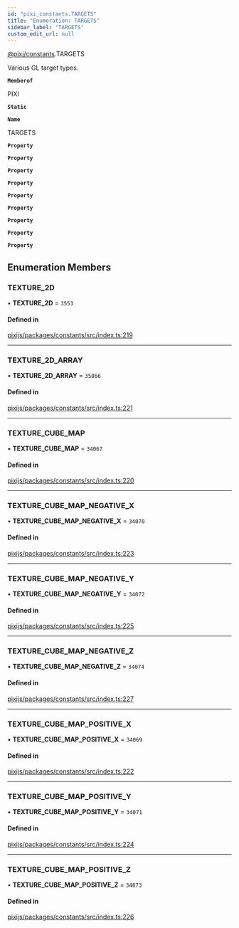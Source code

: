 ```yaml
---
id: "pixi_constants.TARGETS"
title: "Enumeration: TARGETS"
sidebar_label: "TARGETS"
custom_edit_url: null
---
```


[@pixi/constants](../modules/pixi_constants.md).TARGETS

Various GL target types.

**`Memberof`**

PIXI

**`Static`**

**`Name`**

TARGETS

**`Property`**

**`Property`**

**`Property`**

**`Property`**

**`Property`**

**`Property`**

**`Property`**

**`Property`**

**`Property`**

## Enumeration Members

### TEXTURE\_2D

• **TEXTURE\_2D** = ``3553``

#### Defined in

[pixijs/packages/constants/src/index.ts:219](https://github.com/pixijs/pixijs/blob/2194fe5c5/packages/constants/src/index.ts#L219)

___

### TEXTURE\_2D\_ARRAY

• **TEXTURE\_2D\_ARRAY** = ``35866``

#### Defined in

[pixijs/packages/constants/src/index.ts:221](https://github.com/pixijs/pixijs/blob/2194fe5c5/packages/constants/src/index.ts#L221)

___

### TEXTURE\_CUBE\_MAP

• **TEXTURE\_CUBE\_MAP** = ``34067``

#### Defined in

[pixijs/packages/constants/src/index.ts:220](https://github.com/pixijs/pixijs/blob/2194fe5c5/packages/constants/src/index.ts#L220)

___

### TEXTURE\_CUBE\_MAP\_NEGATIVE\_X

• **TEXTURE\_CUBE\_MAP\_NEGATIVE\_X** = ``34070``

#### Defined in

[pixijs/packages/constants/src/index.ts:223](https://github.com/pixijs/pixijs/blob/2194fe5c5/packages/constants/src/index.ts#L223)

___

### TEXTURE\_CUBE\_MAP\_NEGATIVE\_Y

• **TEXTURE\_CUBE\_MAP\_NEGATIVE\_Y** = ``34072``

#### Defined in

[pixijs/packages/constants/src/index.ts:225](https://github.com/pixijs/pixijs/blob/2194fe5c5/packages/constants/src/index.ts#L225)

___

### TEXTURE\_CUBE\_MAP\_NEGATIVE\_Z

• **TEXTURE\_CUBE\_MAP\_NEGATIVE\_Z** = ``34074``

#### Defined in

[pixijs/packages/constants/src/index.ts:227](https://github.com/pixijs/pixijs/blob/2194fe5c5/packages/constants/src/index.ts#L227)

___

### TEXTURE\_CUBE\_MAP\_POSITIVE\_X

• **TEXTURE\_CUBE\_MAP\_POSITIVE\_X** = ``34069``

#### Defined in

[pixijs/packages/constants/src/index.ts:222](https://github.com/pixijs/pixijs/blob/2194fe5c5/packages/constants/src/index.ts#L222)

___

### TEXTURE\_CUBE\_MAP\_POSITIVE\_Y

• **TEXTURE\_CUBE\_MAP\_POSITIVE\_Y** = ``34071``

#### Defined in

[pixijs/packages/constants/src/index.ts:224](https://github.com/pixijs/pixijs/blob/2194fe5c5/packages/constants/src/index.ts#L224)

___

### TEXTURE\_CUBE\_MAP\_POSITIVE\_Z

• **TEXTURE\_CUBE\_MAP\_POSITIVE\_Z** = ``34073``

#### Defined in

[pixijs/packages/constants/src/index.ts:226](https://github.com/pixijs/pixijs/blob/2194fe5c5/packages/constants/src/index.ts#L226)
